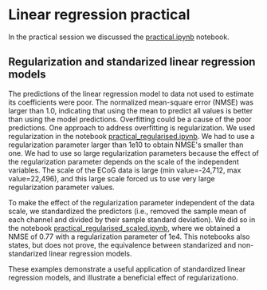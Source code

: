 # Linear regression practical

In the practical session we discussed the [practical.ipynb](practical.ipynb) notebook.

## Regularization and standarized linear regression models

The predictions of the linear regression model to data not used to estimate its coefficients were poor. The normalized mean-square error (NMSE) was larger than 1.0, indicating that using the mean to predict all values is better than using the model predictions. Overfitting could be a cause of the poor predictions. One approach to address overfitting is regularization. We used regularization in the notebook [practical_regularised.ipynb](practical_regularised.ipynb). We had to use a regularization parameter larger than 1e10 to obtain NMSE's smaller than one. We had to use so large regularization parameters because the effect of the regularization parameter depends on the scale of the independent variables.
The scale of the ECoG data is large (min value=-24,712, max value=22,496), and this large scale forced us to use very large regularization parameter values.

To make the effect of the regularization parameter independent of the data scale, we standardized the predictors (i.e., removed the sample mean of each channel and divided by their sample standard deviation). We did so in the notebook
[practical_regularised_scaled.ipynb](practical_regularised_scaled.ipynb), where we obtained a NMSE of 0.77 with a regularization parameter of 1e4. This notebooks also states, but does not prove, the equivalence between standarized and non-standarized linear regression models.

These examples demonstrate a useful application of standardized linear regression models, and illustrate a beneficial effect of regularizationo.
